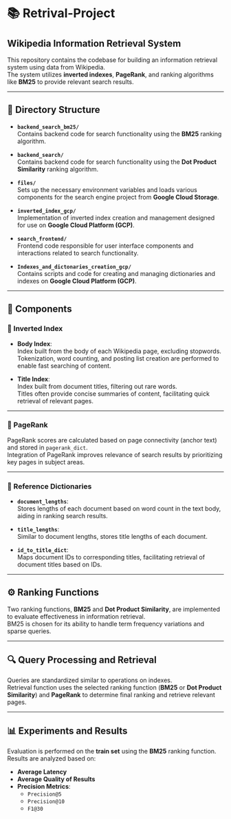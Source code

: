 # 📚 Retrival-Project

## Wikipedia Information Retrieval System

This repository contains the codebase for building an information retrieval system using data from Wikipedia.  
The system utilizes **inverted indexes**, **PageRank**, and ranking algorithms like **BM25** to provide relevant search results.

---

## 📁 Directory Structure

- **`backend_search_bm25/`**  
  Contains backend code for search functionality using the **BM25** ranking algorithm.

- **`backend_search/`**  
  Contains backend code for search functionality using the **Dot Product Similarity** ranking algorithm.

- **`files/`**  
  Sets up the necessary environment variables and loads various components for the search engine project from **Google Cloud Storage**.

- **`inverted_index_gcp/`**  
  Implementation of inverted index creation and management designed for use on **Google Cloud Platform (GCP)**.

- **`search_frontend/`**  
  Frontend code responsible for user interface components and interactions related to search functionality.

- **`Indexes_and_dictonaries_creation_gcp/`**  
  Contains scripts and code for creating and managing dictionaries and indexes on **Google Cloud Platform (GCP)**.

---

## 🧩 Components

### 🔎 Inverted Index

- **Body Index**:  
  Index built from the body of each Wikipedia page, excluding stopwords.  
  Tokenization, word counting, and posting list creation are performed to enable fast searching of content.

- **Title Index**:  
  Index built from document titles, filtering out rare words.  
  Titles often provide concise summaries of content, facilitating quick retrieval of relevant pages.

---

### 🔗 PageRank

PageRank scores are calculated based on page connectivity (anchor text) and stored in `pagerank_dict`.  
Integration of PageRank improves relevance of search results by prioritizing key pages in subject areas.

---

### 📖 Reference Dictionaries

- **`document_lengths`**:  
  Stores lengths of each document based on word count in the text body, aiding in ranking search results.

- **`title_lengths`**:  
  Similar to document lengths, stores title lengths of each document.

- **`id_to_title_dict`**:  
  Maps document IDs to corresponding titles, facilitating retrieval of document titles based on IDs.

---

## ⚙️ Ranking Functions

Two ranking functions, **BM25** and **Dot Product Similarity**, are implemented to evaluate effectiveness in information retrieval.  
BM25 is chosen for its ability to handle term frequency variations and sparse queries.

---

## 🔍 Query Processing and Retrieval

Queries are standardized similar to operations on indexes.  
Retrieval function uses the selected ranking function (**BM25** or **Dot Product Similarity**) and **PageRank** to determine final ranking and retrieve relevant pages.

---

## 📊 Experiments and Results

Evaluation is performed on the **train set** using the **BM25** ranking function.  
Results are analyzed based on:
- **Average Latency**
- **Average Quality of Results**
- **Precision Metrics**:  
  - `Precision@5`  
  - `Precision@10`  
  - `F1@30`
